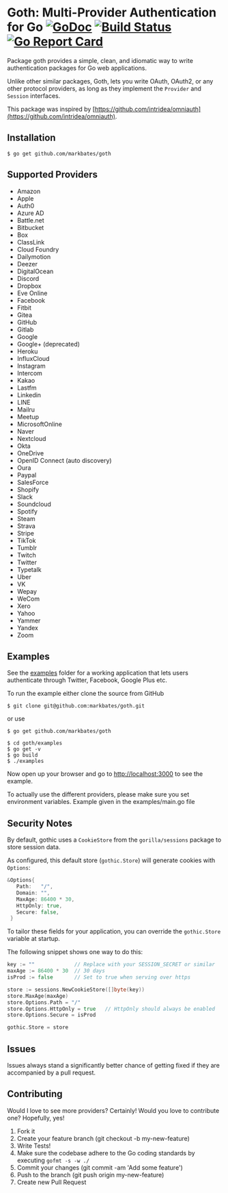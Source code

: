 # Goth: Multi-Provider Authentication for Go [![GoDoc](https://godoc.org/github.com/markbates/goth?status.svg)](https://godoc.org/github.com/markbates/goth) [![Build Status](https://github.com/markbates/goth/workflows/ci/badge.svg)](https://github.com/markbates/goth/actions) [![Go Report Card](https://goreportcard.com/badge/github.com/markbates/goth)](https://goreportcard.com/report/github.com/markbates/goth)

Package goth provides a simple, clean, and idiomatic way to write authentication
packages for Go web applications.

Unlike other similar packages, Goth, lets you write OAuth, OAuth2, or any other
protocol providers, as long as they implement the `Provider` and `Session` interfaces.

This package was inspired by [https://github.com/intridea/omniauth](https://github.com/intridea/omniauth).

## Installation

```text
$ go get github.com/markbates/goth
```

## Supported Providers

* Amazon
* Apple
* Auth0
* Azure AD
* Battle.net
* Bitbucket
* Box
* ClassLink
* Cloud Foundry
* Dailymotion
* Deezer
* DigitalOcean
* Discord
* Dropbox
* Eve Online
* Facebook
* Fitbit
* Gitea
* GitHub
* Gitlab
* Google
* Google+ (deprecated)
* Heroku
* InfluxCloud
* Instagram
* Intercom
* Kakao
* Lastfm
* Linkedin
* LINE
* Mailru
* Meetup
* MicrosoftOnline
* Naver
* Nextcloud
* Okta
* OneDrive
* OpenID Connect (auto discovery)
* Oura
* Paypal
* SalesForce
* Shopify
* Slack
* Soundcloud
* Spotify
* Steam
* Strava
* Stripe
* TikTok
* Tumblr
* Twitch
* Twitter
* Typetalk
* Uber
* VK
* Wepay
* WeCom
* Xero
* Yahoo
* Yammer
* Yandex
* Zoom

## Examples

See the [examples](examples) folder for a working application that lets users authenticate
through Twitter, Facebook, Google Plus etc.

To run the example either clone the source from GitHub

```text
$ git clone git@github.com:markbates/goth.git
```
or use
```text
$ go get github.com/markbates/goth
```
```text
$ cd goth/examples
$ go get -v
$ go build
$ ./examples
```

Now open up your browser and go to [http://localhost:3000](http://localhost:3000) to see the example.

To actually use the different providers, please make sure you set environment variables. Example given in the examples/main.go file

## Security Notes

By default, gothic uses a `CookieStore` from the `gorilla/sessions` package to store session data.

As configured, this default store (`gothic.Store`) will generate cookies with `Options`:

```go
&Options{
   Path:   "/",
   Domain: "",
   MaxAge: 86400 * 30,
   HttpOnly: true,
   Secure: false,
 }
```

To tailor these fields for your application, you can override the `gothic.Store` variable at startup.

The following snippet shows one way to do this:

```go
key := ""             // Replace with your SESSION_SECRET or similar
maxAge := 86400 * 30  // 30 days
isProd := false       // Set to true when serving over https

store := sessions.NewCookieStore([]byte(key))
store.MaxAge(maxAge)
store.Options.Path = "/"
store.Options.HttpOnly = true   // HttpOnly should always be enabled
store.Options.Secure = isProd

gothic.Store = store
```

## Issues

Issues always stand a significantly better chance of getting fixed if they are accompanied by a
pull request.

## Contributing

Would I love to see more providers? Certainly! Would you love to contribute one? Hopefully, yes!

1. Fork it
2. Create your feature branch (git checkout -b my-new-feature)
3. Write Tests!
4. Make sure the codebase adhere to the Go coding standards by executing `gofmt -s -w ./`
5. Commit your changes (git commit -am 'Add some feature')
6. Push to the branch (git push origin my-new-feature)
7. Create new Pull Request
